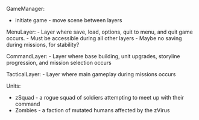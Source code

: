 GameManager:

-   initiate game - move scene between layers

MenuLayer: - Layer where save, load, options, quit to menu, and quit game occurs. - Must be
accessible during all other layers - Maybe no saving during missions, for stability?

CommandLayer: - Layer where base building, unit upgrades, storyline progression, and mission
selection occurs

TacticalLayer: - Layer where main gameplay during missions occurs

Units:

-   zSquad - a rogue squad of soldiers attempting to meet up with their command
-   Zombies - a faction of mutated humans affected by the zVirus
